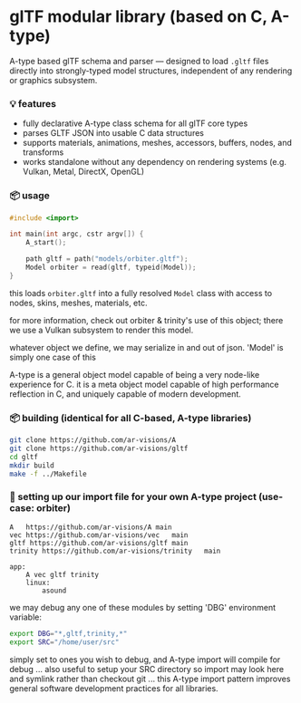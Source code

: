 # glTF modular library (based on C, A-type)

A-type based glTF schema and parser — designed to load `.gltf` files directly into strongly-typed model structures, independent of any rendering or graphics subsystem.

### 💡 features
- fully declarative A-type class schema for all glTF core types  
- parses GLTF JSON into usable C data structures  
- supports materials, animations, meshes, accessors, buffers, nodes, and transforms  
- works standalone without any dependency on rendering systems (e.g. Vulkan, Metal, DirectX, OpenGL)

### 📦 usage

```c
#include <import>

int main(int argc, cstr argv[]) {
    A_start();

    path gltf = path("models/orbiter.gltf");
    Model orbiter = read(gltf, typeid(Model));
}
```
this loads `orbiter.gltf` into a fully resolved `Model` class with access to nodes, skins, meshes, materials, etc.

for more information, check out orbiter & trinity's use of this object; there we use a Vulkan subsystem to render this model.

whatever object we define, we may serialize in and out of json. 'Model' is simply one case of this

A-type is a general object model capable of being a very node-like experience for C.  it is a meta
object model capable of high performance reflection in C, and uniquely capable of modern development.

### 📦 building (identical for all C-based, A-type libraries)

```sh
git clone https://github.com/ar-visions/A
git clone https://github.com/ar-visions/gltf
cd gltf
mkdir build
make -f ../Makefile
```

### 🚀 setting up our import file for your own A-type project (use-case: orbiter)

```import
A	https://github.com/ar-visions/A	main
vec	https://github.com/ar-visions/vec	main
gltf https://github.com/ar-visions/gltf main
trinity	https://github.com/ar-visions/trinity	main

app:
	A vec gltf trinity
	linux:
		asound

```

we may debug any one of these modules by setting 'DBG' environment variable:
```sh
export DBG="*,gltf,trinity,*"
export SRC="/home/user/src"
```
simply set to ones you wish to debug, and A-type import will compile for debug ... 
also useful to setup your SRC directory so import may look here and symlink rather than checkout git ... this A-type import pattern improves general software development practices for all libraries.